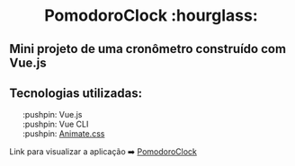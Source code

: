 <h1 align = "center">PomodoroClock :hourglass:</h1>
  
<h2>Mini projeto de uma cronômetro construído com Vue.js</h2>
<h2>Tecnologias utilizadas:</h2>
<ul type = "none">
  <li>:pushpin: Vue.js</li>
  <li>:pushpin: Vue CLI</li>
  <li>:pushpin: <a href="https://daneden.github.io/animate.css/">Animate.css</a></li>
</ul>

Link para visualizar a aplicação :arrow_right: <a href = "">PomodoroClock</a>
